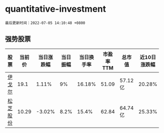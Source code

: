 # quantitative-investment

`最后更新时间：2022-07-05 14:10:48 +0800`

## 强势股票

|股票|当前价|当日涨跌幅|当日振幅|当日换手率|市盈率TTM|总市值|近10日涨跌幅|
|----|----|----|----|----|----|----|----|
|[伊戈尔](https://xueqiu.com/S/SZ002922)|19.1|1.11%|9%|16.18%|51.09|57.12亿|20.28%|
|[松芝股份](https://xueqiu.com/S/SZ002454)|10.29|-3.02%|8.2%|15.4%|62.84|64.74亿|25.33%|
